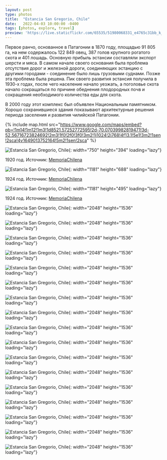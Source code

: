 ```yaml
---
layout: post
type: photos
title:  "Estancia San Gregorio, Chile"
date:   2022-04-03 10:00:00 -0400
tags: [photos, explore, travel]
preview: 'https://live.staticflickr.com/65535/51980068331_e4765c31bb_k_d.jpg'
---
```


Первое ранчо, основанное в Патагонии в 1870 году, площадью 91 805 га, на нем содержалось 122 849 овец, 387 голов крупного рогатого скота и 401 лошадь. Основную прибыль эстансии составляли экспорт шерсти и мяса.  В самом начале своего основания была проблема отсутствия дорог и железной дороги, соединяющих эстанцию с другими городами - соединение было лишь грузовыми суднами. Позже эта проблема была решена. Пик своего развития эстансия получила в 1930-х годах, после чего население начало уезжать, а поголовье скота начало сокращаться по причине обеднения плодородных почв и сокращения необходимого количества еды для скота.

В 2000 году этот комплекс был объявлен Национальным памятником. Хорошо сохранившиеся здания показывают архитектурные решения периода заселения и развития чилийской Патагонии.

{% include map.html src="https://www.google.com/maps/embed?pb=!1m14!1m12!1m3!1d8521.57252772595!2d-70.07039982819471!3d-52.56716723824692!2m3!1f0!2f0!3f0!3m2!1i1024!2i768!4f13.1!5e1!3m2!1sen!2sca!4v1649013752164!5m2!1sen!2sca" %}

![Estancia San Gregorio, Chile](https://live.staticflickr.com/65535/51980924019_34386d4a5b_o_d.jpg){: width="750" height="394" loading="lazy"}

1920 год. Источник: [MemoriaChilena](https://www.memoriachilena.gob.cl/602/w3-article-74471.html)

![Estancia San Gregorio, Chile](https://live.staticflickr.com/65535/51980717068_9780392973_o_d.jpg){: width="1181" height="688" loading="lazy"}

1924 год. Источник: [MemoriaChilena](https://www.memoriachilena.gob.cl/602/w3-article-53658.html)

![Estancia San Gregorio, Chile](https://live.staticflickr.com/65535/51980717058_27d59566e9_o_d.jpg){: width="1181" height="495" loading="lazy"}

1924 год. Источник: [MemoriaChilena](https://www.memoriachilena.gob.cl/602/w3-article-53660.html)

![Estancia San Gregorio, Chile](https://live.staticflickr.com/65535/51980068331_e4765c31bb_k.jpg){: width="2048" height="1536" loading="lazy"}

![Estancia San Gregorio, Chile](https://live.staticflickr.com/65535/51980068616_2c8ae18ce4_k.jpg){: width="2048" height="1536" loading="lazy"}

![Estancia San Gregorio, Chile](https://live.staticflickr.com/65535/51979061722_78eb72d11a_k.jpg){: width="2048" height="1536" loading="lazy"}

![Estancia San Gregorio, Chile](https://live.staticflickr.com/65535/51980346699_4abe0f393e_k.jpg){: width="2048" height="1536" loading="lazy"}

![Estancia San Gregorio, Chile](https://live.staticflickr.com/65535/51980346959_9832db7788_k.jpg){: width="2048" height="1536" loading="lazy"}

![Estancia San Gregorio, Chile](https://live.staticflickr.com/65535/51980347159_9aeab5aef0_k.jpg){: width="2048" height="1536" loading="lazy"}

![Estancia San Gregorio, Chile](https://live.staticflickr.com/65535/51979062627_d68d2a220c_k.jpg){: width="2048" height="1536" loading="lazy"}

![Estancia San Gregorio, Chile](https://live.staticflickr.com/65535/51979062827_dc65aef677_k.jpg){: width="2048" height="1536" loading="lazy"}

![Estancia San Gregorio, Chile](https://live.staticflickr.com/65535/51980138833_f9fa6ece92_k.jpg){: width="2048" height="1536" loading="lazy"}

![Estancia San Gregorio, Chile](https://live.staticflickr.com/65535/51979061077_8028659277_k.jpg){: width="2048" height="1536" loading="lazy"}

![Estancia San Gregorio, Chile](https://live.staticflickr.com/65535/51980067841_6ba9916c18_k.jpg){: width="2048" height="1536" loading="lazy"}

![Estancia San Gregorio, Chile](https://live.staticflickr.com/65535/51980136508_8a97644d38_k.jpg){: width="2048" height="1536" loading="lazy"}

![Estancia San Gregorio, Chile](https://live.staticflickr.com/65535/51980067336_927cf35d1b_k.jpg){: width="2048" height="1536" loading="lazy"}

![Estancia San Gregorio, Chile](https://live.staticflickr.com/65535/52331948419_89211563b7_k.jpg){: width="2048" height="1536" loading="lazy"}

![Estancia San Gregorio, Chile](https://live.staticflickr.com/65535/52331886988_2860eff868_k.jpg){: width="2048" height="1536" loading="lazy"}

![Estancia San Gregorio, Chile](https://live.staticflickr.com/65535/52332078225_e4d0f46f10_k.jpg){: width="2048" height="1536" loading="lazy"}

![Estancia San Gregorio, Chile](https://live.staticflickr.com/65535/52332078005_e3118ece01_k.jpg){: width="2048" height="1536" loading="lazy"}